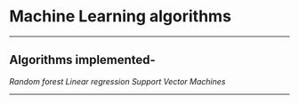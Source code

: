 # Machine Learning algorithms
---

## Algorithms implemented-
*Random forest*
*Linear regression*
*Support Vector Machines*

---